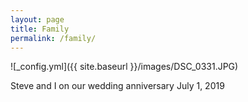 ```yaml
---
layout: page
title: Family
permalink: /family/
---
```


![_config.yml]({{ site.baseurl }}/images/DSC_0331.JPG)  

Steve and I on our wedding anniversary July 1, 2019
